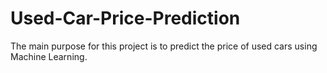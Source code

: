 # Used-Car-Price-Prediction

The main purpose for this project is to predict the price of used cars using Machine Learning. 

